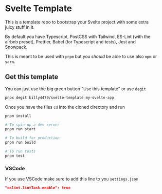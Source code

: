 # Svelte Template

This is a template repo to bootstrap your Svelte project with some extra juicy stuff in it.

By default you have Typescript, PostCSS with Tailwind, ES-Lint (with the airbnb preset), Prettier, Babel (for Typescript and tests), Jest and Snowpack.

This is meant to be used with `pnpm` but you _should_ be able to use also `npm` or `yarn`.

## Get this template

You can just use the big green button "Use this template" or use `degit`

```bash
pnpx degit billy4479/svelte-template my-svelte-app
```

Once you have the files `cd` into the cloned directory and run

```bash
pnpm install

# To spin-up a dev server
pnpm run start

# To build for production
pnpm run build

# To run tests
pnpm test

```

### VSCode

If you use VSCode make sure to add this line to you `settings.json`

```json
"eslint.lintTask.enable": true
```
